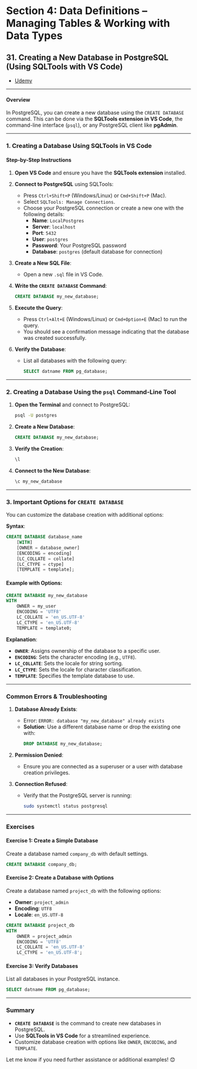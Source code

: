 # **Section 4: Data Definitions – Managing Tables & Working with Data Types**

## **31. Creating a New Database in PostgreSQL (Using SQLTools with VS Code)**

- [Udemy](https://www.udemy.com/course/sql-the-complete-developers-guide-mysql-postgresql/learn/lecture/28614000#overview)

---

#### **Overview**

In PostgreSQL, you can create a new database using the `CREATE DATABASE` command. This can be done via the **SQLTools extension in VS Code**, the command-line interface (`psql`), or any PostgreSQL client like **pgAdmin**.

---

### **1. Creating a Database Using SQLTools in VS Code**

#### **Step-by-Step Instructions**

1. **Open VS Code** and ensure you have the **SQLTools extension** installed.

2. **Connect to PostgreSQL** using SQLTools:

   - Press `Ctrl+Shift+P` (Windows/Linux) or `Cmd+Shift+P` (Mac).
   - Select `SQLTools: Manage Connections`.
   - Choose your PostgreSQL connection or create a new one with the following details:
     - **Name**: `LocalPostgres`
     - **Server**: `localhost`
     - **Port**: `5432`
     - **User**: `postgres`
     - **Password**: Your PostgreSQL password
     - **Database**: `postgres` (default database for connection)

3. **Create a New SQL File**:

   - Open a new `.sql` file in VS Code.

4. **Write the `CREATE DATABASE` Command**:

   ```sql
   CREATE DATABASE my_new_database;
   ```

5. **Execute the Query**:

   - Press `Ctrl+Alt+E` (Windows/Linux) or `Cmd+Option+E` (Mac) to run the query.
   - You should see a confirmation message indicating that the database was created successfully.

6. **Verify the Database**:

   - List all databases with the following query:

     ```sql
     SELECT datname FROM pg_database;
     ```

---

### **2. Creating a Database Using the `psql` Command-Line Tool**

1. **Open the Terminal** and connect to PostgreSQL:

   ```bash
   psql -U postgres
   ```

2. **Create a New Database**:

   ```sql
   CREATE DATABASE my_new_database;
   ```

3. **Verify the Creation**:

   ```sql
   \l
   ```

4. **Connect to the New Database**:

   ```sql
   \c my_new_database
   ```

---

### **3. Important Options for `CREATE DATABASE`**

You can customize the database creation with additional options:

**Syntax**:

```sql
CREATE DATABASE database_name
    [WITH]
    [OWNER = database_owner]
    [ENCODING = encoding]
    [LC_COLLATE = collate]
    [LC_CTYPE = ctype]
    [TEMPLATE = template];
```

#### **Example with Options**:

```sql
CREATE DATABASE my_new_database
WITH
    OWNER = my_user
    ENCODING = 'UTF8'
    LC_COLLATE = 'en_US.UTF-8'
    LC_CTYPE = 'en_US.UTF-8'
    TEMPLATE = template0;
```

**Explanation**:

- **`OWNER`**: Assigns ownership of the database to a specific user.
- **`ENCODING`**: Sets the character encoding (e.g., `UTF8`).
- **`LC_COLLATE`**: Sets the locale for string sorting.
- **`LC_CTYPE`**: Sets the locale for character classification.
- **`TEMPLATE`**: Specifies the template database to use.

---

### **Common Errors & Troubleshooting**

1. **Database Already Exists**:

   - Error: `ERROR: database "my_new_database" already exists`
   - **Solution**: Use a different database name or drop the existing one with:
     ```sql
     DROP DATABASE my_new_database;
     ```

2. **Permission Denied**:

   - Ensure you are connected as a superuser or a user with database creation privileges.

3. **Connection Refused**:
   - Verify that the PostgreSQL server is running:
     ```bash
     sudo systemctl status postgresql
     ```

---

### **Exercises**

#### **Exercise 1: Create a Simple Database**

Create a database named `company_db` with default settings.

```sql
CREATE DATABASE company_db;
```

#### **Exercise 2: Create a Database with Options**

Create a database named `project_db` with the following options:

- **Owner**: `project_admin`
- **Encoding**: `UTF8`
- **Locale**: `en_US.UTF-8`

```sql
CREATE DATABASE project_db
WITH
    OWNER = project_admin
    ENCODING = 'UTF8'
    LC_COLLATE = 'en_US.UTF-8'
    LC_CTYPE = 'en_US.UTF-8';
```

#### **Exercise 3: Verify Databases**

List all databases in your PostgreSQL instance.

```sql
SELECT datname FROM pg_database;
```

---

### **Summary**

- **`CREATE DATABASE`** is the command to create new databases in PostgreSQL.
- Use **SQLTools in VS Code** for a streamlined experience.
- Customize database creation with options like `OWNER`, `ENCODING`, and `TEMPLATE`.

Let me know if you need further assistance or additional examples! 😊

